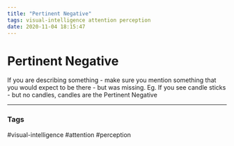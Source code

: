 ```yaml
---
title: "Pertinent Negative"
tags: visual-intelligence attention perception
date: 2020-11-04 18:15:47
---
```


# Pertinent Negative

If you are describing something - make sure you mention something that you would expect to be there - but was missing. Eg. If you see candle sticks - but no candles, candles are the Pertinent Negative

---
### Tags
#visual-intelligence #attention #perception
